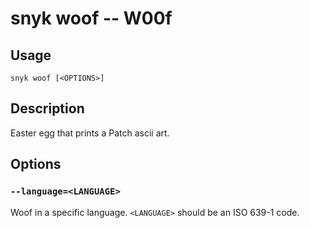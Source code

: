 # snyk woof -- W00f

## Usage

`snyk woof [<OPTIONS>]`

## Description

Easter egg that prints a Patch ascii art.

## Options

### `--language=<LANGUAGE>`

Woof in a specific language. `<LANGUAGE>` should be an ISO 639-1 code.
